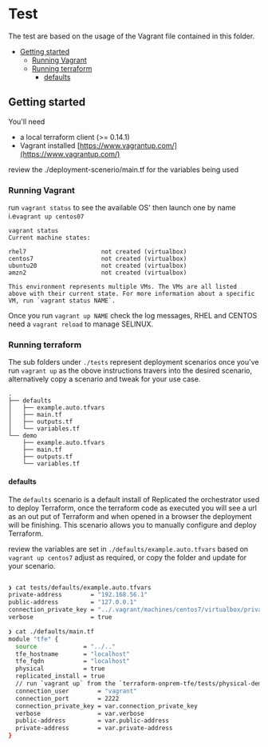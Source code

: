 # Test <!-- omit in toc -->

The test are based on the usage of the Vagrant file contained in this folder.

- [Getting started](#getting-started)
	- [Running Vagrant](#running-vagrant)
	- [Running terraform](#running-terraform)
		- [defaults](#defaults)
## Getting started

You'll need
- a local terraform client (>= 0.14.1)
- Vagrant installed [https://www.vagrantup.com/](https://www.vagrantup.com/)

review the ./deployment-scenerio/main.tf for the variables being used

### Running Vagrant

run `vagrant status` to see the available OS' then launch one by name i.e`vagrant up centos07`

```shell
vagrant status
Current machine states:

rhel7                     not created (virtualbox)
centos7                   not created (virtualbox)
ubuntu20                  not created (virtualbox)
amzn2                     not created (virtualbox)

This environment represents multiple VMs. The VMs are all listed
above with their current state. For more information about a specific
VM, run `vagrant status NAME`.

```

Once you run `vagrant up NAME` check the log messages, RHEL and CENTOS need a `vagrant reload` to manage SELINUX.

### Running terraform

The sub folders under `./tests` represent deployment scenarios once you've run `vagrant up` as the obove instructions travers into the desired scenario, alternatively copy a scenario and tweak for your use case.

```shell
.
├── defaults
│   ├── example.auto.tfvars
│   ├── main.tf
│   ├── outputs.tf
│   └── variables.tf
└── demo
    ├── example.auto.tfvars
    ├── main.tf
    ├── outputs.tf
    └── variables.tf

```

#### defaults

The `defaults` scenario is a default install of Replicated the orchestrator used to deploy Terraform, once the terraform code as executed you will see a url as an out put of Terraform and when opened in a browser the deployment will be finishing. This scenario allows you to manually configure and deploy Terraform.

review the variables are set in `./defaults/example.auto.tfvars` based on `vagrant up centos7` adjust as required, or copy the folder and update for your scenario.

```bash

❯ cat tests/defaults/example.auto.tfvars
private-address        = "192.168.56.1"
public-address         = "127.0.0.1"
connection_private_key = "../.vagrant/machines/centos7/virtualbox/private_key"
verbose                = true

```

```bash
❯ cat ./defaults/main.tf
module "tfe" {
  source             = "../.."
  tfe_hostname       = "localhost"
  tfe_fqdn           = "localhost"
  physical           = true
  replicated_install = true
  // run `vagrant up` from the `terraform-onprem-tfe/tests/physical-demo` folder
  connection_user        = "vagrant"
  connection_port        = 2222
  connection_private_key = var.connection_private_key
  verbose                = var.verbose
  public-address         = var.public-address
  private-address        = var.private-address
}
```
